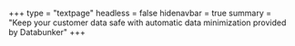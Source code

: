 +++
type = "textpage"
headless = false
hidenavbar = true
summary = "Keep your customer data safe with automatic data minimization provided by Databunker"
+++
